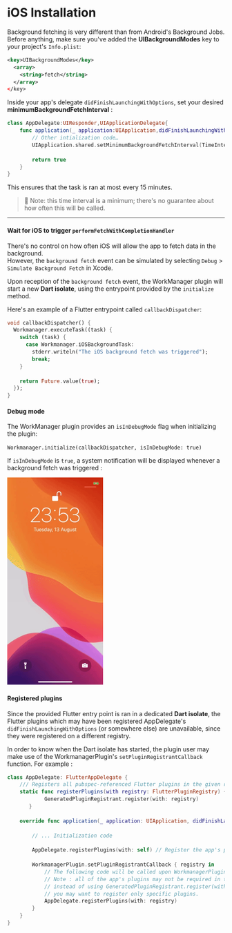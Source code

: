# iOS Installation

Background fetching is very different than from Android's Background Jobs.  
Before anything, make sure you've added the **UIBackgroundModes** key to your project's `Info.plist`:
```xml
<key>UIBackgroundModes</key>
  <array>
    <string>fetch</string>
  </array>
</key>
```


Inside your app's delegate `didFinishLaunchingWithOptions`, set your desired **minimumBackgroundFetchInterval** :


```Swift
class AppDelegate:UIResponder,UIApplicationDelegate{
    func application(_ application:UIApplication,didFinishLaunchingWithOptions launchOptions:[UIApplicationLaunchOptionsKey:Any]?)->Bool{
        // Other intialization code…
        UIApplication.shared.setMinimumBackgroundFetchInterval(TimeInterval(60*15))

        return true
    }
}
```

This ensures that the task is ran at most every 15 minutes.

> 📝 Note: this time interval is a minimum; there's no guarantee about how often this will be called.   

---

#### Wait for iOS to trigger `performFetchWithCompletionHandler`

There's no control on how often iOS will allow the app to fetch data in the background.  
However, the `background fetch` event can be simulated by selecting
`Debug` > `Simulate Background Fetch` in Xcode.

Upon reception of the `background fetch` event, the WorkManager plugin will start a new **Dart isolate**,
using the entrypoint provided by the `initialize` method.

Here's an example of a Flutter entrypoint called `callbackDispatcher`:

```dart
void callbackDispatcher() {
  Workmanager.executeTask((task) {
    switch (task) {
      case Workmanager.iOSBackgroundTask:
        stderr.writeln("The iOS background fetch was triggered");
        break;
    }

    return Future.value(true);
  });
}
```

#### Debug mode
The WorkManager plugin provides an `isInDebugMode` flag when initializing the plugin:

`Workmanager.initialize(callbackDispatcher, isInDebugMode: true)`  

If `isInDebugMode` is `true`, a system notification will be displayed whenever a background fetch was triggered :

![example of iOS debug notification](.art/ios_debug_notifications.gif)

#### Registered plugins
Since the provided Flutter entry point is ran in a dedicated **Dart isolate**, the Flutter plugins which may
have been registered AppDelegate's `didFinishLaunchingWithOptions` (or somewhere else) are unavailable,
since they were registered on a different registry.

In order to know when the Dart isolate has started, the plugin user may make use of the
WorkmanagerPlugin's `setPluginRegistrantCallback` function. For example :

```Swift
class AppDelegate: FlutterAppDelegate {
    /// Registers all pubspec-referenced Flutter plugins in the given registry.  
    static func registerPlugins(with registry: FlutterPluginRegistry) {
            GeneratedPluginRegistrant.register(with: registry)
       }
    
    override func application(_ application: UIApplication, didFinishLaunchingWithOptions launchOptions: [UIApplication.LaunchOptionsKey: Any]?) -> Bool {
        
        // ... Initialization code
        
        AppDelegate.registerPlugins(with: self) // Register the app's plugins in the context of a normal run
        
        WorkmanagerPlugin.setPluginRegistrantCallback { registry in  
            // The following code will be called upon WorkmanagerPlugin's registration.
            // Note : all of the app's plugins may not be required in this context ;
            // instead of using GeneratedPluginRegistrant.register(with: registry),
            // you may want to register only specific plugins.
            AppDelegate.registerPlugins(with: registry)
        }
    }
}
``` 
